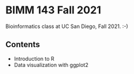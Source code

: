 # BIMM 143 Fall 2021
Bioinformatics class at UC San Diego, Fall 2021. 
:-)

## Contents 
* Introduction to R
* Data visualization with ggplot2

